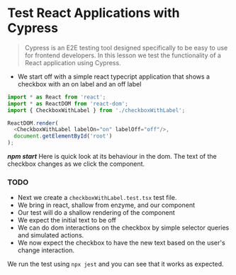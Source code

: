 # Test React Applications with Cypress

> Cypress is an E2E testing tool designed specifically to be easy to use for frontend developers. In this lesson we test the functionality of a React application using Cypress.

* We start off with a simple react typecript application that shows a checkbox with an on label and an off label

```js
import * as React from 'react';
import * as ReactDOM from 'react-dom';
import { CheckboxWithLabel } from './checkboxWithLabel';

ReactDOM.render(
  <CheckboxWithLabel labelOn="on" labelOff="off"/>,
  document.getElementById('root')
);
```

***npm start***
Here is quick look at its behaviour in the dom. The text of the checkbox changes as we click the component.  


### TODO 

* Next we create a `checkboxWithLabel.test.tsx` test file.
* We bring in react, shallow from enzyme, and our component
* Our test will do a shallow rendering of the component
* We expect the initial text to be off
* We can do dom interactions on the checkbox by simple selector queries and simulated actions. 
* We now expect the checkbox to have the new text based on the user's change interaction. 

We run the test using `npx jest` and you can see that it works as expected.
